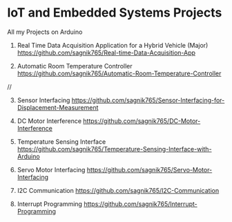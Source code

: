 # IoT and Embedded Systems Projects
All my Projects on Arduino

1. Real Time Data Acquisition Application for a Hybrid Vehicle (Major)    https://github.com/sagnik765/Real-time-Data-Acquisition-App

2. Automatic Room Temperature Controller  https://github.com/sagnik765/Automatic-Room-Temperature-Controller

//

3. Sensor Interfacing   https://github.com/sagnik765/Sensor-Interfacing-for-Displacement-Measurement

4. DC Motor Interference    https://github.com/sagnik765/DC-Motor-Interference

5. Temperature Sensing Interface    https://github.com/sagnik765/Temperature-Sensing-Interface-with-Arduino

6. Servo Motor Interfacing    https://github.com/sagnik765/Servo-Motor-Interfacing

7. I2C Communication   https://github.com/sagnik765/I2C-Communication

8. Interrupt Programming   https://github.com/sagnik765/Interrupt-Programming
